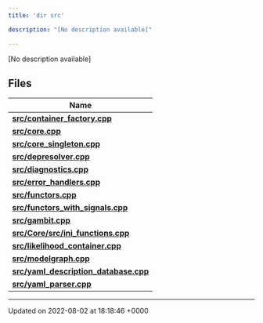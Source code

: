 ```yaml
---
title: 'dir src'

description: "[No description available]"

---
```







[No description available]

## Files

| Name           |
| -------------- |
| **[src/container_factory.cpp](/documentation/code/darkbit_development/files/container__factory_8cpp/#file-container-factory.cpp)**  |
| **[src/core.cpp](/documentation/code/darkbit_development/files/core_8cpp/#file-core.cpp)**  |
| **[src/core_singleton.cpp](/documentation/code/darkbit_development/files/core__singleton_8cpp/#file-core-singleton.cpp)**  |
| **[src/depresolver.cpp](/documentation/code/darkbit_development/files/depresolver_8cpp/#file-depresolver.cpp)**  |
| **[src/diagnostics.cpp](/documentation/code/darkbit_development/files/diagnostics_8cpp/#file-diagnostics.cpp)**  |
| **[src/error_handlers.cpp](/documentation/code/darkbit_development/files/error__handlers_8cpp/#file-error-handlers.cpp)**  |
| **[src/functors.cpp](/documentation/code/darkbit_development/files/functors_8cpp/#file-functors.cpp)**  |
| **[src/functors_with_signals.cpp](/documentation/code/darkbit_development/files/functors__with__signals_8cpp/#file-functors-with-signals.cpp)**  |
| **[src/gambit.cpp](/documentation/code/darkbit_development/files/gambit_8cpp/#file-gambit.cpp)**  |
| **[src/Core/src/ini_functions.cpp](/documentation/code/darkbit_development/files/core_2src_2ini__functions_8cpp/#file-core/src/ini-functions.cpp)**  |
| **[src/likelihood_container.cpp](/documentation/code/darkbit_development/files/likelihood__container_8cpp/#file-likelihood-container.cpp)**  |
| **[src/modelgraph.cpp](/documentation/code/darkbit_development/files/modelgraph_8cpp/#file-modelgraph.cpp)**  |
| **[src/yaml_description_database.cpp](/documentation/code/darkbit_development/files/yaml__description__database_8cpp/#file-yaml-description-database.cpp)**  |
| **[src/yaml_parser.cpp](/documentation/code/darkbit_development/files/yaml__parser_8cpp/#file-yaml-parser.cpp)**  |






-------------------------------

Updated on 2022-08-02 at 18:18:46 +0000
